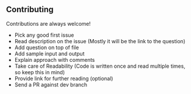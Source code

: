 ## Contributing

Contributions are always welcome!

- Pick any good first issue
- Read description on the issue (Mostly it will be the link to the question)
- Add question on top of file
- Add sample input and output
- Explain approach with comments
- Take care of Readability (Code is written once and read multiple times, so keep this in mind)
- Provide link for further reading (optional)
- Send a PR against dev branch
